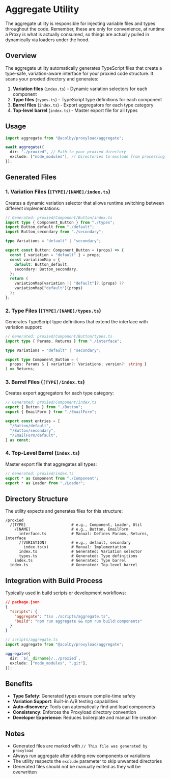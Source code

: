 # Aggregate Utility

The aggregate utility is responsible for injecting variable files and types throughout the code. Remember, these are only for convenience, at runtime a Proxy is what is actually consumed, so things are actually pulled in dynamically via loaders under the hood.

## Overview

The aggregate utility automatically generates TypeScript files that create a type-safe, variation-aware interface for your proxied code structure. It scans your proxied directory and generates:

1. **Variation files** (`index.ts`) - Dynamic variation selectors for each component
2. **Type files** (`types.ts`) - TypeScript type definitions for each component
3. **Barrel files** (`index.ts`) - Export aggregators for each type category
4. **Top-level barrel** (`index.ts`) - Master export file for all types

## Usage

```typescript
import aggregate from "@acolby/proxyload/aggregate";

await aggregate({
  dir: "./proxied", // Path to your proxied directory
  exclude: ["node_modules"], // Directories to exclude from processing
});
```

## Generated Files

### 1. Variation Files (`[TYPE]/[NAME]/index.ts`)

Creates a dynamic variation selector that allows runtime switching between different implementations:

```typescript
// Generated: proxied/Component/Button/index.ts
import type { Component_Button } from "./types";
import Button_default from "./default";
import Button_secondary from "./secondary";

type Variations = "default" | "secondary";

export const Button: Component_Button = (props) => {
  const { variation = "default" } = props;
  const variationMap = {
    default: Button_default,
    secondary: Button_secondary,
  };
  return (
    variationMap[variation || "default"]?.(props) ??
    variationMap["default"](props)
  );
};
```

### 2. Type Files (`[TYPE]/[NAME]/types.ts`)

Generates TypeScript type definitions that extend the interface with variation support:

```typescript
// Generated: proxied/Component/Button/types.ts
import type { Params, Returns } from "./interface";

type Variations = "default" | "secondary";

export type Component_Button = (
  props: Params & { variation?: Variations; version?: string }
) => Returns;
```

### 3. Barrel Files (`[TYPE]/index.ts`)

Creates export aggregators for each type category:

```typescript
// Generated: proxied/Component/index.ts
export { Button } from "./Button";
export { EmailForm } from "./EmailForm";

export const entries = [
  "/Button/default",
  "/Button/secondary",
  "/EmailForm/default",
] as const;
```

### 4. Top-Level Barrel (`index.ts`)

Master export file that aggregates all types:

```typescript
// Generated: proxied/index.ts
export * as Component from "./Component";
export * as Loader from "./Loader";
```

## Directory Structure

The utility expects and generates files for this structure:

```
/proxied
  /[TYPE]                    # e.g., Component, Loader, Util
    /[NAME]                  # e.g., Button, EmailForm
      interface.ts           # Manual: Defines Params, Returns, Interface
      /[VARIATION]           # e.g., default, secondary
        index.ts(x)          # Manual: Implementation
      index.ts               # Generated: Variation selector
      types.ts               # Generated: Type definitions
    index.ts                 # Generated: Type barrel
  index.ts                   # Generated: Top-level barrel
```

## Integration with Build Process

Typically used in build scripts or development workflows:

```json
// package.json
{
  "scripts": {
    "aggregate": "tsx ./scripts/aggregate.ts",
    "build": "npm run aggregate && npm run build:components"
  }
}
```

```typescript
// scripts/aggregate.ts
import aggregate from "@acolby/proxyload/aggregate";

aggregate({
  dir: `${__dirname}/../proxied`,
  exclude: ["node_modules", ".git"],
});
```

## Benefits

- **Type Safety**: Generated types ensure compile-time safety
- **Variation Support**: Built-in A/B testing capabilities
- **Auto-discovery**: Tools can automatically find and load components
- **Consistency**: Enforces the Proxyload directory convention
- **Developer Experience**: Reduces boilerplate and manual file creation

## Notes

- Generated files are marked with `// This file was generated by proxyload`
- Always run aggregate after adding new components or variations
- The utility respects the `exclude` parameter to skip unwanted directories
- Generated files should not be manually edited as they will be overwritten
